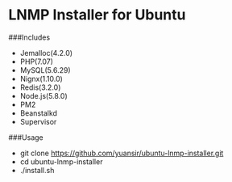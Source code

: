 # LNMP Installer for Ubuntu

###Includes
* Jemalloc(4.2.0)
* PHP(7.07)
* MySQL(5.6.29)
* Nignx(1.10.0)
* Redis(3.2.0)
* Node.js(5.8.0)
* PM2
* Beanstalkd
* Supervisor

###Usage
* git clone https://github.com/yuansir/ubuntu-lnmp-installer.git
* cd ubuntu-lnmp-installer
* ./install.sh
